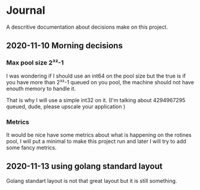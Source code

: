 # Journal

A descritive documentation about decisions make on this project.

## 2020-11-10 Morning decisions

### Max pool size 2³²-1

I was wondering if I should use an int64 on the pool size but the true is if you have more than 2³²-1 queued on you pool, the machine should not have enouth memory to handle it.

That is why I will use a simple int32 on it. (I'm talking about 4294967295 queued, dude, please upscale your application )

### Metrics

It would be nice have some metrics about what is happening on the rotines pool, I will put a minimal to make this project run and later I will try to add some fancy metrics.

## 2020-11-13 using golang standard layout

Golang standart layout is not that great layout but it is still something.
